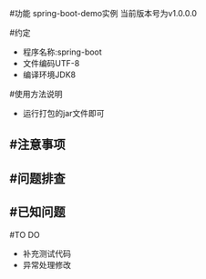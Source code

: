 #功能
spring-boot-demo实例
当前版本号为v1.0.0.0

#约定
- 程序名称:spring-boot
- 文件编码UTF-8
- 编译环境JDK8

#使用方法说明
- 运行打包的jar文件即可

#注意事项
-

#问题排查
-

#已知问题
-

#TO DO
- 补充测试代码
- 异常处理修改
